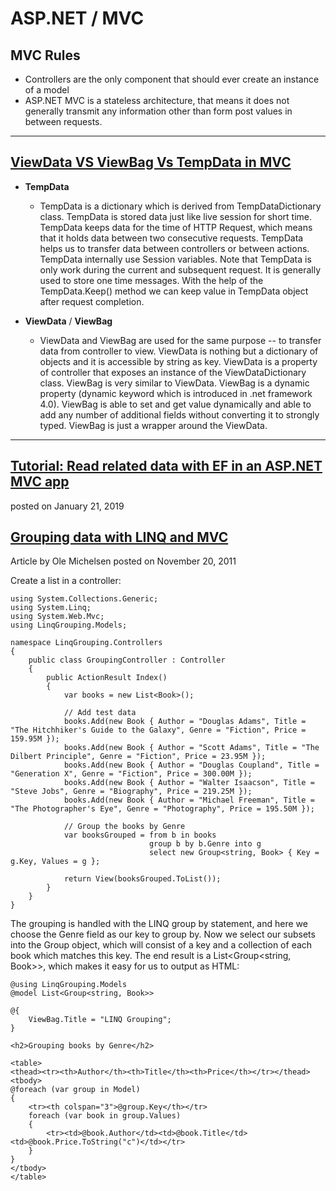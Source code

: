 # ASP.NET / MVC

## MVC Rules
  - Controllers are the only component that should ever create an instance of a model  
  - ASP.NET MVC is a stateless architecture, that means it does not generally transmit any information other than form post values in between requests.
---
## [ViewData VS ViewBag Vs TempData in MVC](https://www.c-sharpcorner.com/blogs/viewdata-vs-viewbag-vs-tempdata-in-mvc1)

- **TempData**
  - TempData is a dictionary which is derived from TempDataDictionary class. TempData is stored data just like live session for short time. TempData keeps data for the time of HTTP Request, which means that it holds data between two consecutive requests. TempData helps us to transfer data between controllers or between actions. TempData internally use Session variables. Note that TempData is only work during the current and subsequent request. It is generally used to store one time messages. With the help of the TempData.Keep() method we can keep value in TempData object after request completion.  
  
- **ViewData** / **ViewBag**  
  - ViewData and ViewBag are used for the same purpose --  to transfer data from controller to view.  ViewData is nothing but a dictionary of objects and it is accessible by string as key. ViewData is a property of controller that exposes an instance of the ViewDataDictionary class. ViewBag is very similar to ViewData. ViewBag is a dynamic property (dynamic keyword which is introduced in .net framework 4.0). ViewBag is able to set and get value dynamically and able to add any number of additional fields without converting it to strongly typed. ViewBag is just a wrapper around the ViewData.  
---

## [Tutorial: Read related data with EF in an ASP.NET MVC app](https://docs.microsoft.com/en-us/aspnet/mvc/overview/getting-started/getting-started-with-ef-using-mvc/reading-related-data-with-the-entity-framework-in-an-asp-net-mvc-application)  
  posted on January 21, 2019  

## [Grouping data with LINQ and MVC](https://ole.michelsen.dk/blog/grouping-data-with-linq-and-mvc.html)  
  Article by Ole Michelsen posted on November 20, 2011  
  
  Create a list in a controller:  
  
  ```
  using System.Collections.Generic;
  using System.Linq;
  using System.Web.Mvc;
  using LinqGrouping.Models;
  
  namespace LinqGrouping.Controllers
  {
      public class GroupingController : Controller
      {
          public ActionResult Index()
          {
              var books = new List<Book>();
  
              // Add test data
              books.Add(new Book { Author = "Douglas Adams", Title = "The Hitchhiker's Guide to the Galaxy", Genre = "Fiction", Price = 159.95M });
              books.Add(new Book { Author = "Scott Adams", Title = "The Dilbert Principle", Genre = "Fiction", Price = 23.95M });
              books.Add(new Book { Author = "Douglas Coupland", Title = "Generation X", Genre = "Fiction", Price = 300.00M });
              books.Add(new Book { Author = "Walter Isaacson", Title = "Steve Jobs", Genre = "Biography", Price = 219.25M });
              books.Add(new Book { Author = "Michael Freeman", Title = "The Photographer's Eye", Genre = "Photography", Price = 195.50M });
  
              // Group the books by Genre
              var booksGrouped = from b in books
                                 group b by b.Genre into g
                                 select new Group<string, Book> { Key = g.Key, Values = g };
  
              return View(booksGrouped.ToList());
          }
      }
  }
  ```  
  
  
  The grouping is handled with the LINQ group by statement, and here we choose the Genre field as our key to group by. Now we select our subsets into the Group object, which will consist of a key and a collection of each book which matches this key. The end result is a List<Group<string, Book>>, which makes it easy for us to output as HTML:  
  ```
  @using LinqGrouping.Models
  @model List<Group<string, Book>>
  
  @{
      ViewBag.Title = "LINQ Grouping";
  }
  
  <h2>Grouping books by Genre</h2>
  
  <table>
  <thead><tr><th>Author</th><th>Title</th><th>Price</th></tr></thead>
  <tbody>
  @foreach (var group in Model)
  {
      <tr><th colspan="3">@group.Key</th></tr>
      foreach (var book in group.Values)
      {
          <tr><td>@book.Author</td><td>@book.Title</td><td>@book.Price.ToString("c")</td></tr>
      }
  }
  </tbody>
  </table>
  ```  
  
